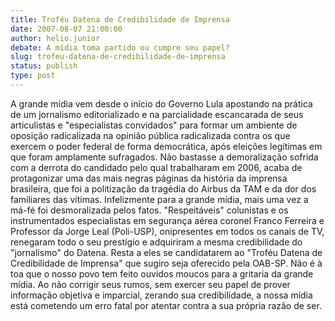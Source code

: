 ```yaml
---
title: Troféu Datena de Credibilidade de Imprensa
date: 2007-08-07 21:00:00
author: helio.junior
debate: A mídia toma partido ou cumpre seu papel?
slug: trofeu-datena-de-credibilidade-de-imprensa
status: publish 
type: post
---
```


A grande mídia vem desde o início do Governo Lula apostando na prática de um jornalismo editorializado e na parcialidade escancarada de seus articulistas e "especialistas convidados" para formar um ambiente de oposição radicalizada na opinião pública radicalizada contra os que exercem o poder federal de forma democrática, após eleições legítimas em que foram amplamente sufragados. Não bastasse a demoralização sofrida com a derrota do candidado pelo qual trabalharam em 2006, acaba de protagonizar uma das mais negras páginas da história da imprensa brasileira, que foi a politização da tragédia do Airbus da TAM e da dor dos familiares das vítimas. Infelizmente para a grande mídia, mais uma vez a má-fé foi desmoralizada pelos fatos. "Respeitáveis" colunistas e os instrumentados especialistas em segurança aérea coronel Franco Ferreira e Professor da Jorge Leal (Poli-USP), onipresentes em todos os canais de TV, renegaram todo o seu prestígio e adquiriram a mesma credibilidade do "jornalismo" do Datena. Resta a eles se candidatarem ao "Troféu Datena de Credibilidade de Imprensa" que sugiro seja oferecido pela OAB-SP. Não é à toa que o nosso povo tem feito ouvidos moucos para a gritaria da grande mídia. Ao não corrigir seus rumos, sem exercer seu papel de prover informação objetiva e imparcial, zerando sua credibilidade, a nossa mídia está cometendo um erro fatal por atentar contra a sua própria razão de ser.
